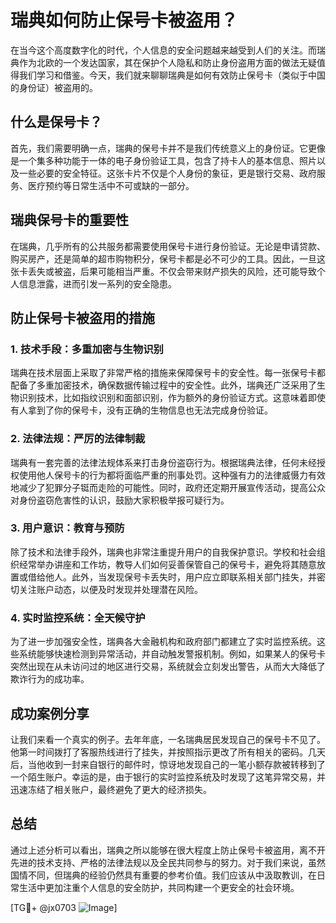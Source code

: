 # 瑞典如何防止保号卡被盗用？

在当今这个高度数字化的时代，个人信息的安全问题越来越受到人们的关注。而瑞典作为北欧的一个发达国家，其在保护个人隐私和防止身份盗用方面的做法无疑值得我们学习和借鉴。今天，我们就来聊聊瑞典是如何有效防止保号卡（类似于中国的身份证）被盗用的。

## 什么是保号卡？

首先，我们需要明确一点，瑞典的保号卡并不是我们传统意义上的身份证。它更像是一个集多种功能于一体的电子身份验证工具，包含了持卡人的基本信息、照片以及一些必要的安全特征。这张卡片不仅是个人身份的象征，更是银行交易、政府服务、医疗预约等日常生活中不可或缺的一部分。

## 瑞典保号卡的重要性

在瑞典，几乎所有的公共服务都需要使用保号卡进行身份验证。无论是申请贷款、购买房产，还是简单的超市购物积分，保号卡都是必不可少的工具。因此，一旦这张卡丢失或被盗，后果可能相当严重。不仅会带来财产损失的风险，还可能导致个人信息泄露，进而引发一系列的安全隐患。

## 防止保号卡被盗用的措施

### 1. 技术手段：多重加密与生物识别

瑞典在技术层面上采取了非常严格的措施来保障保号卡的安全性。每一张保号卡都配备了多重加密技术，确保数据传输过程中的安全性。此外，瑞典还广泛采用了生物识别技术，比如指纹识别和面部识别，作为额外的身份验证方式。这意味着即使有人拿到了你的保号卡，没有正确的生物信息也无法完成身份验证。

### 2. 法律法规：严厉的法律制裁

瑞典有一套完善的法律法规体系来打击身份盗窃行为。根据瑞典法律，任何未经授权使用他人保号卡的行为都将面临严重的刑事处罚。这种强有力的法律威慑力有效地减少了犯罪分子铤而走险的可能性。同时，政府还定期开展宣传活动，提高公众对身份盗窃危害性的认识，鼓励大家积极举报可疑行为。

### 3. 用户意识：教育与预防

除了技术和法律手段外，瑞典也非常注重提升用户的自我保护意识。学校和社会组织经常举办讲座和工作坊，教导人们如何妥善保管自己的保号卡，避免将其随意放置或借给他人。此外，当发现保号卡丢失时，用户应立即联系相关部门挂失，并密切关注账户动态，以便及时发现并处理潜在风险。

### 4. 实时监控系统：全天候守护

为了进一步加强安全性，瑞典各大金融机构和政府部门都建立了实时监控系统。这些系统能够快速检测到异常活动，并自动触发警报机制。例如，如果某人的保号卡突然出现在从未访问过的地区进行交易，系统就会立刻发出警告，从而大大降低了欺诈行为的成功率。

## 成功案例分享

让我们来看一个真实的例子。去年年底，一名瑞典居民发现自己的保号卡不见了。他第一时间拨打了客服热线进行了挂失，并按照指示更改了所有相关的密码。几天后，当他收到一封来自银行的邮件时，惊讶地发现自己的一笔小额存款被转移到了一个陌生账户。幸运的是，由于银行的实时监控系统及时发现了这笔异常交易，并迅速冻结了相关账户，最终避免了更大的经济损失。

## 总结

通过上述分析可以看出，瑞典之所以能够在很大程度上防止保号卡被盗用，离不开先进的技术支持、严格的法律法规以及全民共同参与的努力。对于我们来说，虽然国情不同，但瑞典的经验仍然具有重要的参考价值。我们应该从中汲取教训，在日常生活中更加注重个人信息的安全防护，共同构建一个更安全的社会环境。

[TG💪+ @jx0703 ![Image](https://github.com/user-attachments/assets/dbca1d08-cadb-493c-b0ec-ad6f7a83f270)]